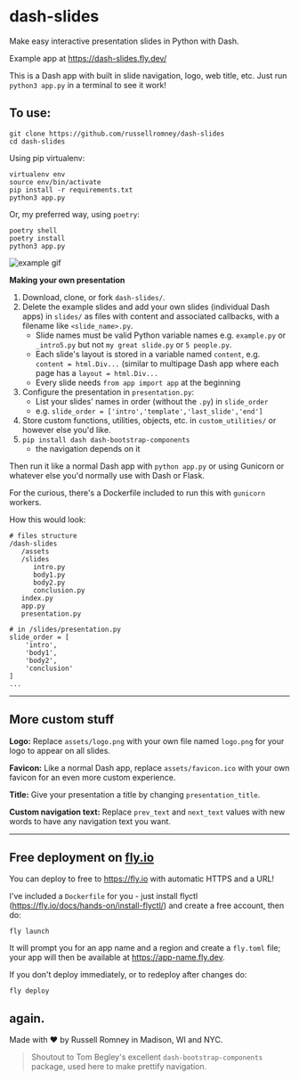 # dash-slides

Make easy interactive presentation slides in Python with Dash. 

Example app at https://dash-slides.fly.dev/

This is a Dash app with built in slide navigation, logo, web title, etc. Just run `python3 app.py` in a terminal to see it work!

## To use:

```shell
git clone https://github.com/russellromney/dash-slides
cd dash-slides
```

Using pip virtualenv:

```shell
virtualenv env
source env/bin/activate
pip install -r requirements.txt
python3 app.py
```

Or, my preferred way, using `poetry`:

```shell
poetry shell
poetry install
python3 app.py
```

![example gif](https://raw.githubusercontent.com/russellromney/dash-slides/master/example/assets/example_gif.gif)


**Making your own presentation**

1. Download, clone, or fork `dash-slides/`.
1. Delete the example slides and add your own slides (individual Dash apps) in `slides/` as files with content and associated callbacks, with a filename like `<slide_name>.py`.
   - Slide names must be valid Python variable names e.g. `example.py` or `_intro5.py` but not `my great slide.py` or `5 people.py`.
   - Each slide's layout is stored in a variable named `content`, e.g. `content = html.Div...` (similar to multipage Dash app where each page has a `layout = html.Div...`
   - Every slide needs `from app import app` at the beginning
3. Configure the presentation in  `presentation.py`:
   - List your slides' names in order (without the `.py`) in `slide_order`
   - e.g. `slide_order = ['intro','template','last_slide','end']`
2. Store custom functions, utilities, objects, etc. in `custom_utilities/` or however else you'd like.
4. `pip install dash dash-bootstrap-components`
   - the navigation depends on it

Then run it like a normal Dash app with `python app.py` or using Gunicorn or whatever else you'd normally use with Dash or Flask.

For the curious, there's a Dockerfile included to run this with `gunicorn` workers.

How this would look:
```
# files structure
/dash-slides
   /assets
   /slides
      intro.py
      body1.py
      body2.py
      conclusion.py
   index.py
   app.py
   presentation.py

# in /slides/presentation.py
slide_order = [
    'intro',
    'body1',
    'body2',
    'conclusion'
]
...
```

---

## More custom stuff

**Logo:** Replace `assets/logo.png` with your own file named `logo.png` for your logo to appear on all slides.

**Favicon:** Like a normal Dash app, replace `assets/favicon.ico` with your own favicon for an even more custom experience.

**Title:** Give your presentation a title by changing `presentation_title`.

**Custom navigation text:** Replace `prev_text` and `next_text` values with new words to have any navigation text you want.



---

## Free deployment on [fly.io](https://fly.io)

You can deploy to free to https://fly.io with automatic HTTPS and a URL!

I've included a `Dockerfile` for you - just install flyctl (https://fly.io/docs/hands-on/install-flyctl/) and create a free account, then do:

```shell
fly launch
```

It will prompt you for an app name and a region and create a `fly.toml` file; your app will then be available at https://app-name.fly.dev.

If you don't deploy immediately, or to redeploy after changes do:

```shell
fly deploy
```

again.
---

Made with :heart: by Russell Romney in Madison, WI and NYC.

> Shoutout to Tom Begley's excellent `dash-bootstrap-components` package, used here to make prettify navigation.
